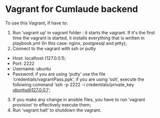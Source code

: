 # Vagrant for Cumlaude backend
To use this Vagrant, if have to:

1. Run ‘vagrant up‘ in vagrant folder : it starts the vagrant. If it's the first time the vagrant is started, it installs everything that is written in playbook.yml (In this case: nginx, postgresql and jetty);
2. Connect to the vagrant with ssh or putty
  - Host: localhost (127.0.0.1);
  - Port: 2222
  - Username: ubuntu
  - Password: if you are using ‘putty’ use the file ‘credentials/vagrantPass.ppk’, if you are using ‘ssh‘, execute the following command
    ‘ssh -p 2222 -i credentials/private_key ubuntu@127.0.0.1‘;
3. If you make any change in ansible files, you have to run ‘vagrant provision‘ to effectively execute them;
4. Run ‘vagrant halt‘ to shutdown the vagrant.
